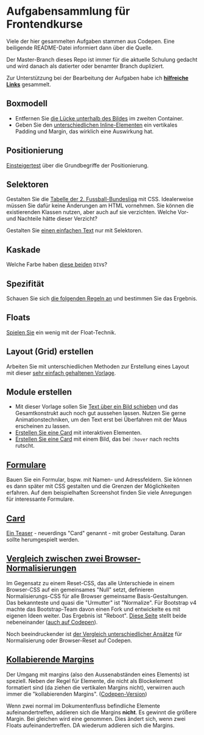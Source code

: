 # Aufgabensammlung für Frontendkurse

Viele der hier gesammelten Aufgaben stammen aus Codepen. Eine beiligende README-Datei informiert dann über die Quelle.

Der Master-Branch dieses Repo ist immer für die aktuelle Schulung gedacht und wird danach als datierter oder benamter Branch dupliziert.

Zur Unterstützung bei der Bearbeitung der Aufgaben habe ich **[hilfreiche Links](hilfreiche-links.md)** gesammelt. 

## Boxmodell

- Entfernen Sie [die Lücke unterhalb des Bildes](Boxmodell/textunterlaenge-und-bilder) im zweiten Container.
- Geben Sie den [unterschiedlichen Inline-Elementen](Boxmodell/zeilenboxen-und-display-eigenschaft) ein vertikales Padding und Margin, das wirklich eine Auswirkung hat.

## Positionierung

[Einsteigertest](Positionierung/test-positionierung) über die Grundbegriffe der Positionierung.

## Selektoren

Gestalten Sie die [Tabelle der 2. Fussball-Bundesliga](Selektoren/bundesliga-tabelle) mit CSS. Idealerweise müssen Sie dafür keine Änderungen am HTML vornehmen. Sie können die existierenden Klassen nutzen, aber auch auf sie verzichten. 
Welche Vor- und Nachteile hätte dieser Verzicht?

Gestalten Sie [einen einfachen Text](Selektoren/text-mit-selektoren-gestalten/) nur mit Selektoren.

## Kaskade

Welche Farbe haben [diese beiden](Kaskade/) `DIV`s?

## Spezifität

Schauen Sie sich [die folgenden Regeln an](Spezifitaet/) und bestimmen Sie das Ergebnis.

## Floats

[Spielen Sie](Floats/floating) ein wenig mit der Float-Technik. 

## Layout (Grid) erstellen

Arbeiten Sie mit unterschiedlichen Methoden zur Erstellung eines Layout mit dieser [sehr einfach gehaltenen Vorlage](Layout-erstellen/ein-einfaches-grid-bauen).

## Module erstellen

- Mit dieser Vorlage sollen Sie [Text über ein Bild schieben](Module-erstellen/texte-ueber-bilder-schieben) und das Gesamtkonstrukt auch noch gut aussehen lassen. Nutzen Sie gerne Animationstechniken, um den Text erst bei Überfahren mit der Maus erscheinen zu lassen. 
- [Erstellen Sie eine Card](Module-erstellen/cards-1)  mit interaktiven Elementen.
- [Erstellen Sie eine Card](Module-erstellen/cards-2)  mit einem Bild, das bei `:hover` nach rechts rutscht.

## [Formulare](Formulare/README.md)

Bauen Sie ein Formular, bspw. mit Namen- und Adressfeldern. Sie können es dann später mit CSS gestalten und die Grenzen der Möglichkeiten erfahren. Auf dem beispielhaften Screenshot finden Sie viele Anregungen für interessante Formulare.

## [Card](Card/card.html)

[Ein Teaser](Card/card.html) - neuerdings "Card" genannt - mit grober Gestaltung. Daran sollte herumgespielt werden.

## [Vergleich zwischen zwei Browser-Normalisierungen](vergleich-normalize-css-und-reboot-css/html-kitchensink-normalize/index.html)

Im Gegensatz zu einem Reset-CSS, das alle Unterschiede in einem Browser-CSS auf ein gemeinsames "Null" setzt, definieren Normalisierungs-CSS für alle Browser gemeinsame Basis-Gestaltungen. Das bekannteste und quasi die "Urmutter" ist "Normalize". Für Bootstrap v4 machte das Bootstrap-Team davon einen Fork und entwickelte es mit eigenen Ideen weiter. Das Ergebnis ist "Reboot". [Diese Seite](vergleich-normalize-css-und-reboot-css/html-kitchensink-normalize/index.html) stellt beide nebeneinander ([auch auf Codepen](https://codepen.io/jensgro/full/VwZNmaM)). 

Noch beeindruckender ist [der Vergleich unterschiedlicher Ansätze](https://codepen.io/jensgro/full/xBxqer) für Normalisierung oder Browser-Reset auf Codepen. 

## [Kollabierende Margins](kollabierende-margins/)

Der Umgang mit margins (also den Aussenabständen eines Elements) ist speziell. Neben der Regel für Elemente, die nicht als Blockelement formatiert sind (da ziehen die vertikalen Margins nicht), verwirren auch immer die "kollabierenden Margins". ([Codepen-Version](https://codepen.io/jensgro/full/OKjVrX))

Wenn zwei normal im Dokumentenfluss befindliche Elemente aufeinandertreffen, addieren sich die Margins **nicht**. Es gewinnt die größere Margin. Bei gleichen wird eine genommen.
Dies ändert sich, wenn zwei Floats aufeinandertreffen. DA wiederum addieren sich die Margins.
